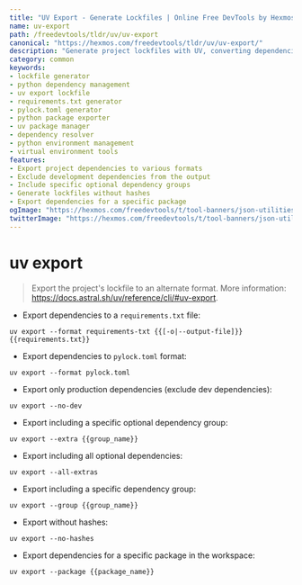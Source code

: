 ```yaml
---
title: "UV Export - Generate Lockfiles | Online Free DevTools by Hexmos"
name: uv-export
path: /freedevtools/tldr/uv/uv-export
canonical: "https://hexmos.com/freedevtools/tldr/uv/uv-export/"
description: "Generate project lockfiles with UV, converting dependencies to requirements.txt or pylock.toml. Exclude dev dependencies and manage groups. Free online tool, no registration required."
category: common
keywords:
- lockfile generator
- python dependency management
- uv export lockfile
- requirements.txt generator
- pylock.toml generator
- python package exporter
- uv package manager
- dependency resolver
- python environment management
- virtual environment tools
features:
- Export project dependencies to various formats
- Exclude development dependencies from the output
- Include specific optional dependency groups
- Generate lockfiles without hashes
- Export dependencies for a specific package
ogImage: "https://hexmos.com/freedevtools/t/tool-banners/json-utilities-banner.png"
twitterImage: "https://hexmos.com/freedevtools/t/tool-banners/json-utilities-banner.png"
---
```


# uv export

> Export the project's lockfile to an alternate format.
> More information: <https://docs.astral.sh/uv/reference/cli/#uv-export>.

- Export dependencies to a `requirements.txt` file:

`uv export --format requirements-txt {{[-o|--output-file]}} {{requirements.txt}}`

- Export dependencies to `pylock.toml` format:

`uv export --format pylock.toml`

- Export only production dependencies (exclude dev dependencies):

`uv export --no-dev`

- Export including a specific optional dependency group:

`uv export --extra {{group_name}}`

- Export including all optional dependencies:

`uv export --all-extras`

- Export including a specific dependency group:

`uv export --group {{group_name}}`

- Export without hashes:

`uv export --no-hashes`

- Export dependencies for a specific package in the workspace:

`uv export --package {{package_name}}`
